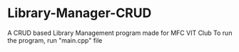 # Library-Manager-CRUD
A CRUD based Library Management program made for MFC VIT Club
To run the program, run "main.cpp" file
